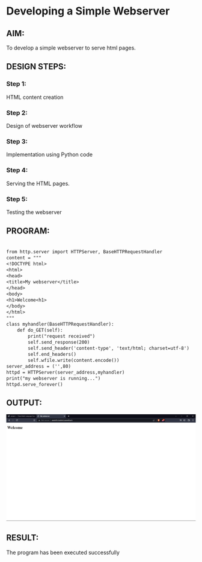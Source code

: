 # Developing a Simple Webserver
## AIM:
To develop a simple webserver to serve html pages.

## DESIGN STEPS:
### Step 1: 
HTML content creation
### Step 2:
Design of webserver workflow
### Step 3:
Implementation using Python code
### Step 4:
Serving the HTML pages.
### Step 5:
Testing the webserver

## PROGRAM:
```

from http.server import HTTPServer, BaseHTTPRequestHandler
content = """
<!DOCTYPE html>
<html>
<head>
<title>My webserver</title>
</head>
<body>
<h1>Welcome<h1>
</body>
</html>
"""
class myhandler(BaseHTTPRequestHandler):
    def do_GET(self):
        print("request received")
        self.send_response(200)
        self.send_header('content-type', 'text/html; charset=utf-8')
        self.end_headers()
        self.wfile.write(content.encode())
server_address = ('',80)
httpd = HTTPServer(server_address,myhandler)
print("my webserver is running...")
httpd.serve_forever()
```

## OUTPUT:
![OUTPUT](./image/output.png)

## RESULT:
The program has been executed successfully
